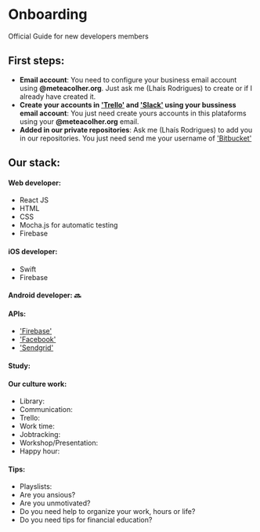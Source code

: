 # Onboarding
Official Guide for new developers members

## First steps:
* **Email account**:
  You need to configure your business email account using **@meteacolher.org**. Just ask me (Lhaís Rodrigues) to create or if I already have created it. 
* **Create your accounts in ['Trello'](https://trello.com/) and ['Slack'](https://slack.com/) using your bussiness email account**:
  You just need create yours accounts in this plataforms using your **@meteacolher.org** email.
* **Added in our private repositories**:
  Ask me (Lhaís Rodrigues) to add you in our repositories. You just need send me your username of ['Bitbucket'](https://bitbucket.org/)

## Our stack:

#### Web developer:
* React JS
* HTML
* CSS
* Mocha.js for automatic testing
* Firebase
  
#### iOS developer:
* Swift
* Firebase

#### Android developer: :soon:

#### APIs:
* ['Firebase'](https://firebase.google.com/docs/)
* ['Facebook'](https://developers.facebook.com/)
* ['Sendgrid'](https://sendgrid.com/docs/index.html)

#### Study:

#### Our culture work:
* Library:
* Communication:
* Trello:
* Work time:
* Jobtracking:
* Workshop/Presentation:
* Happy hour:


#### Tips:
* Playslists:
* Are you ansious?
* Are you unmotivated? 
* Do you need help to organize your work, hours or life?
* Do you need tips for financial education?

